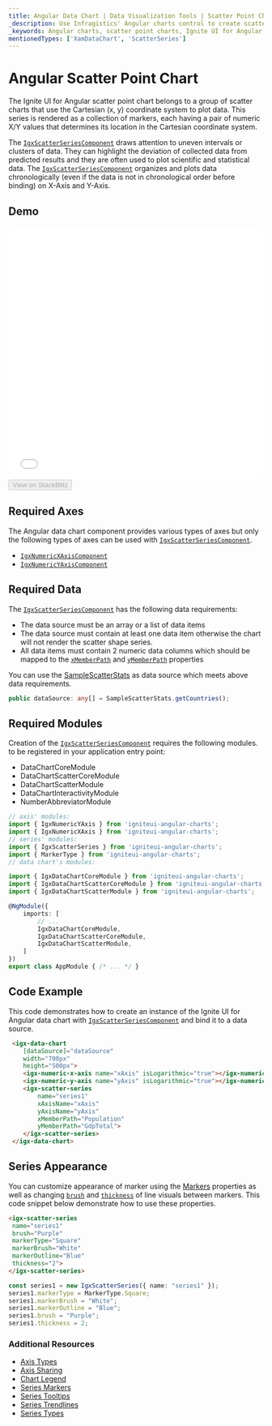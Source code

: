 ```yaml
---
title: Angular Data Chart | Data Visualization Tools | Scatter Point Chart | Data Binding | Infragistics
_description: Use Infragistics' Angular charts control to create scatter point charts. Learn about our Ignite UI for Angular graph types!
_keywords: Angular charts, scatter point charts, Ignite UI for Angular, Infragistics
mentionedTypes: ['XamDataChart', 'ScatterSeries']
---
```


# Angular Scatter Point Chart

The Ignite UI for Angular scatter point chart belongs to a group of scatter charts that use the Cartesian (x, y) coordinate system to plot data. This series is rendered as a collection of markers, each having a pair of numeric X/Y values that determines its location in the Cartesian coordinate system.

The [`IgxScatterSeriesComponent`]({environment:dvapibaseurl}/products/ignite-ui-angular/api/docs/typescript/latest/classes/igxscatterseriescomponent.html) draws attention to uneven intervals or clusters of data. They can highlight the deviation of collected data from predicted results and they are often used to plot scientific and statistical data. The [`IgxScatterSeriesComponent`]({environment:dvapibaseurl}/products/ignite-ui-angular/api/docs/typescript/latest/classes/igxscatterseriescomponent.html) organizes and plots data chronologically (even if the data is not in chronological order before binding) on X-Axis and Y-Axis.

## Demo

<div class="sample-container loading" style="height: 500px">
    <iframe id="data-chart-type-scatter-point-series-iframe" src='{environment:dvDemosBaseUrl}/charts/data-chart-type-scatter-point-series' width="100%" height="100%" seamless frameBorder="0" onload="onXPlatSampleIframeContentLoaded(this);"></iframe>
</div>
<div>
    <button data-localize="stackblitz" disabled class="stackblitz-btn" data-iframe-id="data-chart-type-scatter-point-series-iframe" data-demos-base-url="{environment:dvDemosBaseUrl}">View on StackBlitz
    </button>


</div>

<div class="divider--half"></div>

## Required Axes

The Angular data chart component provides various types of axes but only the following types of axes can be used with [`IgxScatterSeriesComponent`]({environment:dvapibaseurl}/products/ignite-ui-angular/api/docs/typescript/latest/classes/igxscatterseriescomponent.html).

-   [`IgxNumericXAxisComponent`]({environment:dvapibaseurl}/products/ignite-ui-angular/api/docs/typescript/latest/classes/igxnumericxaxiscomponent.html)
-   [`IgxNumericYAxisComponent`]({environment:dvapibaseurl}/products/ignite-ui-angular/api/docs/typescript/latest/classes/igxnumericyaxiscomponent.html)

## Required Data

The [`IgxScatterSeriesComponent`]({environment:dvapibaseurl}/products/ignite-ui-angular/api/docs/typescript/latest/classes/igxscatterseriescomponent.html) has the following data requirements:

-   The data source must be an array or a list of data items
-   The data source must contain at least one data item otherwise the chart will not render the scatter shape series.
-   All data items must contain 2 numeric data columns which should be mapped to the [`xMemberPath`]({environment:dvapibaseurl}/products/ignite-ui-angular/api/docs/typescript/latest/classes/igxscatterbasecomponent.html#xmemberpath) and [`yMemberPath`]({environment:dvapibaseurl}/products/ignite-ui-angular/api/docs/typescript/latest/classes/igxscatterbasecomponent.html#ymemberpath) properties

You can use the [SampleScatterStats](data-chart-data-sources-stats.md) as data source which meets above data requirements.

```ts
public dataSource: any[] = SampleScatterStats.getCountries();
```

## Required Modules

Creation of the [`IgxScatterSeriesComponent`]({environment:dvapibaseurl}/products/ignite-ui-angular/api/docs/typescript/latest/classes/igxscatterseriescomponent.html) requires the following modules<!-- Angular, React, WebComponents -->.<!-- end: Angular, React, WebComponents --><!-- Blazor --> to be registered in your application entry point:

-   DataChartCoreModule
-   DataChartScatterCoreModule
-   DataChartScatterModule
-   DataChartInteractivityModule
-   NumberAbbreviatorModule
    <!-- end: Blazor -->

```ts
// axis' modules:
import { IgxNumericYAxis } from 'igniteui-angular-charts';
import { IgxNumericXAxis } from 'igniteui-angular-charts';
// series' modules:
import { IgxScatterSeries } from 'igniteui-angular-charts';
import { MarkerType } from 'igniteui-angular-charts';
// data chart's modules:

import { IgxDataChartCoreModule } from 'igniteui-angular-charts';
import { IgxDataChartScatterCoreModule } from 'igniteui-angular-charts';
import { IgxDataChartScatterModule } from 'igniteui-angular-charts';

@NgModule({
    imports: [
        // ...
        IgxDataChartCoreModule,
        IgxDataChartScatterCoreModule,
        IgxDataChartScatterModule,
    ]
})
export class AppModule { /* ... */ }
```

## Code Example

This code demonstrates how to create an instance of the Ignite UI for Angular data chart with [`IgxScatterSeriesComponent`]({environment:dvapibaseurl}/products/ignite-ui-angular/api/docs/typescript/latest/classes/igxscatterseriescomponent.html) and bind it to a data source.

```html
 <igx-data-chart
    [dataSource]="dataSource"
    width="700px"
    height="500px">
    <igx-numeric-x-axis name="xAxis" isLogarithmic="true"></igx-numeric-x-axis>
    <igx-numeric-y-axis name="yAxis" isLogarithmic="true"></igx-numeric-y-axis>
    <igx-scatter-series
        name="series1"
        xAxisName="xAxis"
        yAxisName="yAxis"
        xMemberPath="Population"
        yMemberPath="GdpTotal">
    </igx-scatter-series>
 </igx-data-chart>
```

## Series Appearance

You can customize appearance of marker using the [Markers](data-chart-series-markers.md) properties as well as changing [`brush`]({environment:dvapibaseurl}/products/ignite-ui-angular/api/docs/typescript/latest/classes/igxseriescomponent.html#brush) and [`thickness`]({environment:dvapibaseurl}/products/ignite-ui-angular/api/docs/typescript/latest/classes/igxseriescomponent.html#thickness) of line visuals between markers. This code snippet below demonstrate how to use these properties.

```html
<igx-scatter-series
 name="series1"
 brush="Purple"
 markerType="Square"
 markerBrush="White"
 markerOutline="Blue"
 thickness="2">
</igx-scatter-series>
```

```ts
const series1 = new IgxScatterSeries({ name: "series1" });
series1.markerType = MarkerType.Square;
series1.markerBrush = "White";
series1.markerOutline = "Blue";
series1.brush = "Purple";
series1.thickness = 2;
```

### Additional Resources

-   [Axis Types](data-chart-axis-types.md)
-   [Axis Sharing](data-chart-axis-sharing.md)
-   [Chart Legend](data-chart-legends.md)
-   [Series Markers](data-chart-series-markers.md)
-   [Series Tooltips](data-chart-series-tooltips.md)
-   [Series Trendlines](data-chart-series-trendlines.md)
-   [Series Types](data-chart-series-types.md)
